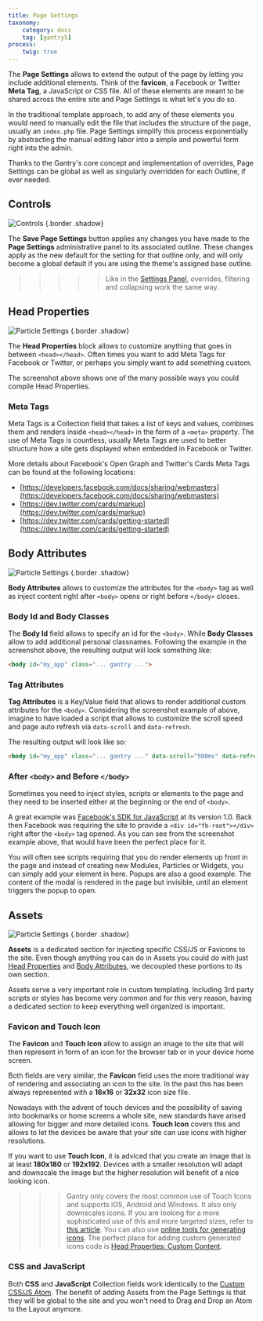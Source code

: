 ```yaml
---
title: Page Settings
taxonomy:
    category: docs
    tag: [gantry5]
process:
    twig: true
---
```


The **Page Settings** allows to extend the output of the page by letting you include additional elements. Think of the **favicon**, a Facebook or Twitter **Meta Tag**, a JavaScript or CSS file. All of these elements are meant to be shared across the entire site and Page Settings is what let's you do so.

In the traditional template approach, to add any of these elements you would need to manually edit the file that includes the structure of the page, usually an `index.php` file. Page Settings simplify this process exponentially by abstracting the manual editing labor into a simple and powerful form right into the admin.

Thanks to the Gantry's core concept and implementation of overrides, Page Settings can be global as well as singularly overridden for each Outline, if ever needed.
 

Controls
-----

![Controls](controls.png) {.border .shadow}

The **Save Page Settings** button applies any changes you have made to the **Page Settings** administrative panel to its associated outline. These changes apply as the new default for the setting for that outline only, and will only become a global default if you are using the theme's assigned base outline.

>>>>> Like in the [Settings Panel](../settings#controls), overrides, filtering and collapsing work the same way.

Head Properties
-----

![Particle Settings](head_properties.jpg) {.border .shadow}

The **Head Properties** block allows to customize anything that goes in between `<head></head>`. Often times you want to add Meta Tags for Facebook or Twitter, or perhaps you simply want to add something custom. 

The screenshot above shows one of the many possible ways you could compile Head Properties.
 
### Meta Tags

Meta Tags is a Collection field that takes a list of keys and values, combines them and renders inside `<head></head>` in the form of a `<meta>` property.
The use of Meta Tags is countless, usually Meta Tags are used to better structure how a site gets displayed when embedded in Facebook or Twitter.

More details about Facebook's Open Graph and Twitter's Cards Meta Tags can be found at the following locations:

- [https://developers.facebook.com/docs/sharing/webmasters](https://developers.facebook.com/docs/sharing/webmasters)
- [https://dev.twitter.com/cards/markup](https://dev.twitter.com/cards/markup)
- [https://dev.twitter.com/cards/getting-started](https://dev.twitter.com/cards/getting-started)


Body Attributes
-----

![Particle Settings](body_attributes.jpg) {.border .shadow}

**Body Attributes** allows to customize the attributes for the `<body>` tag as well as inject content right after `<body>` opens or right before `</body>` closes.

### Body Id and Body Classes

The **Body Id** field allows to specify an id for the `<body>`. While **Body Classes** allow to add additional personal classnames. Following the example in the screenshot above, the resulting output will look something like:

```html
<body id="my_app" class="... gantry ...">
```

### Tag Attributes

**Tag Attributes** is a Key/Value field that allows to render additional custom attributes for the `<body>`. Considering the screenshot example of above, imagine to have loaded a script that allows to customize the scroll speed and page auto refresh via `data-scroll` and `data-refresh`.
 
 The resulting output will look like so:
 
 
```html
<body id="my_app" class="... gantry ..." data-scroll="500ms" data-refresh="3mins">
```

### After `<body>` and Before `</body>`

Sometimes you need to inject styles, scripts or elements to the page and they need to be inserted either at the beginning or the end of `<body>`.

A great example was [Facebook's SDK for JavaScript](https://developers.facebook.com/docs/javascript/quickstart/v1.0) at its version 1.0. Back then Facebook was requiring the site to provide a `<div id="fb-root"></div>` right after the `<body>` tag opened. As you can see from the screenshot example above, that would have been the perfect place for it.

You will often see scripts requiring that you do render elements up front in the page and instead of creating new Modules, Particles or Widgets, you can simply add your element in here. Popups are also a good example. The content of the modal is rendered in the page but invisible, until an element triggers the popup to open.
 

Assets
-----

![Particle Settings](assets.jpg) {.border .shadow}

**Assets** is a dedicated section for injecting specific CSS/JS or Favicons to the site. Even though anything you can do in Assets you could do with just [Head Properties](#head-properties) and [Body Attributes](#body-attributes), we decoupled these portions to its own section.

Assets serve a very important role in custom templating. Including 3rd party scripts or styles has become very common and for this very reason, having a dedicated section to keep everything well organized is important.
 
### Favicon and Touch Icon

The **Favicon** and **Touch Icon** allow to assign an image to the site that will then represent in form of an icon for the browser tab or in your device home screen.

Both fields are very similar, the **Favicon** field uses the more traditional way of rendering and associating an icon to the site. In the past this has been always represented with a **16x16** or **32x32** icon size file.

Nowadays with the advent of touch devices and the possibility of saving into bookmarks or home screens a whole site, new standards have arised allowing for bigger and more detailed icons. **Touch Icon** covers this and allows to let the devices be aware that your site can use icons with higher resolutions.

If you want to use **Touch Icon**, it is adviced that you create an image that is at least **180x180** or **192x192**. Devices with a smaller resolution will adapt and downscale the image but the higher resolution will benefit of a nice looking icon.

>>> Gantry only covers the most common use of Touch Icons and supports iOS, Android and Windows. It also only downscales icons. If you are looking for a more sophisticated use of this and more targeted sizes, refer to [this article](https://mathiasbynens.be/notes/touch-icons). You can also use [online tools for generating icons](http://realfavicongenerator.net/). The perfect place for adding custom generated icons code is [Head Properties: Custom Content](#head-properties).

### CSS and JavaScript

Both **CSS** and **JavaScript** Collection fields work identically to the [Custom CSS/JS Atom](../../particles/atoms#custom-css-js). The benefit of adding Assets from the Page Settings is that they will be global to the site and you won't need to Drag and Drop an Atom to the Layout anymore.

